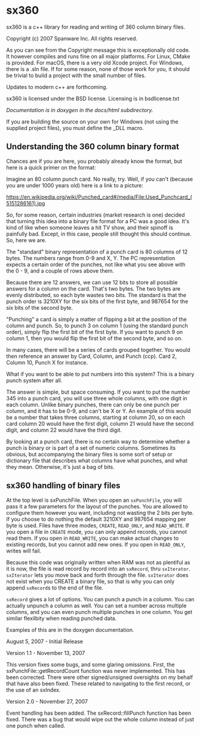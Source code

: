 # sx360

sx360 is a c++ library for reading and writing of 360 column binary files.

Copyright (c) 2007 Spanware Inc.
All rights reserved.

As you can see from the Copyright message this is exceptionally old code.  It however compiles and runs fine on all major platforms.  For Linux, CMake is provided.  For macOS, there is a very old Xcode project.  For Windows, there is a .sln file.  If for some reason, none of those work for you, it should be trivial to build a project with the small number of files.

Updates to modern c++ are forthcoming.

sx360 is licensed under the BSD license. Licensing is in bsdlicense.txt

*Documentation is in doxygen in the docs/html subdirectory.*

If you are building the source on your own for Windows (not using the supplied project files), you must define the _DLL macro.

## Understanding the 360 column binary format
Chances are if you are here, you probably already know the format, but here is a quick primer on the format:

Imagine an 80 column punch card.  No really, try.  Well, if you can't (because you are under 1000 years old) here is a link to a picture:

https://en.wikipedia.org/wiki/Punched_card#/media/File:Used_Punchcard_(5151286161).jpg

So, for some reason, certain industries (market research is one) decided that turning this idea into a binary file format for a PC was a good idea.  It's kind of like when someone leaves a hit TV show, and their spinoff is painfully bad.  Except, in this case, people still thought this should continue.  So, here we are.  

The "standard" binary representation of a punch card is 80 columns of 12 bytes.  The numbers range from 0-9 and X, Y.  The PC representation expects a certain order of the punches, not like what you see above with the 0 - 9, and a couple of rows above them.

Because there are 12 answers, we can use 12 bits to store all possible answers for a column on the card.  That's two bytes.  The two bytes are evenly distributed, so each byte wastes two bits.  The standard is that the punch order is 3210XY for the six bits of the first byte, and 987654 for the six bits of the second byte.  

"Punching" a card is simply a matter of flipping a bit at the position of the column and punch.  So, to punch 3 on column 1 (using the standard punch order), simply flip the first bit of the first byte.  If you want to punch 9 on column 1, then you would flip the first bit of the second byte, and so on.

In many cases, there will be a series of cards grouped together.  You would then reference an answer by Card, Column, and Punch (ccp).  Card 2, Column 10, Punch X for instance.  

What if you want to be able to put numbers into this system?  This is a binary punch system after all.

The answer is simple, but space consuming.  If you want to put the number 345 into a punch card, you will use three whole columns, with one digit in each column.  Unlike binary punches, there can only be one punch per column, and it has to be 0-9, and can't be X or Y.  An example of this would be a number that takes three columns, starting at column 20, so on each card column 20 would have the first digit, column 21 would have the second digit, and column 22 would have the third digit. 

By looking at a punch card, there is no certain way to determine whether a punch is binary or is part of a set of numeric columns.  Sometimes its obvious, but accompanying the binary files is some sort of setup or dictionary file that describes what columns have what punches, and what they mean.  Otherwise, it's just a bag of bits.

## sx360 handling of binary files 

At the top level is sxPunchFile.  When you open an `sxPunchFile`, you will pass it a few parameters for the layout of the punches.  You are allowed to configure them however you want, including not wasting the 2 bits per byte.  If you choose to do nothing the default 3210XY and 987654 mapping per byte is used.  Files have three modes, `CREATE`, `READ_ONLY`, and `READ_WRITE`.  If you open a file in `CREATE` mode, you can only append records, you cannot read them.  If you open in `READ_WRITE`, you can make actual changes to existing records, but you cannot add new ones.  If you open in `READ_ONLY`, writes will fail.

Because this code was originally written when RAM was not as plentiful as it is now, the file is read record by record into an `sxRecord`, thru `sxIterator`.  `sxIterator` lets you move back and forth through the file.  `sxIterator` does not exist when you CREATE a binary file, so that is why you can only append `sxRecord`s to the end of the file.

`sxRecord` gives a lot of options.  You can punch a punch in a column.  You can actually unpunch a column as well.  You can set a number across multiple columns, and you can even punch multiple punches in one column.  You get similar flexilbity when reading punched data.

Examples of this are in the doxygen documentation.


August 5, 2007 - Initial Release


Version 1.1 - November 13, 2007

This version fixes some bugs, and some glaring omissions.  First, the sxPunchFile::getRecordCount function was never implemented.  This has been corrected.  There were other signed/unsigned oversights on my behalf that have also been fixed.  These related to navigating to the first record, or the use of an sxIndex.

Version 2.0 - November 27, 2007

Event handling has been added.  The sxRecord::fillPunch function has been fixed.  There was a bug that would wipe out the whole column instead of just one punch when called.
